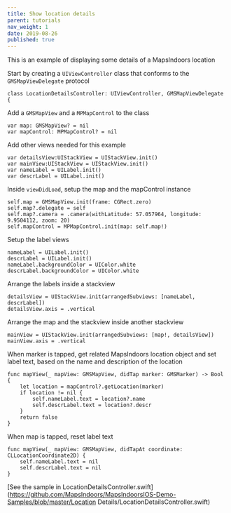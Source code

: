 ```yaml
---
title: Show location details
parent: tutorials
nav_weight: 1
date: 2019-08-26
published: true
---
```


This is an example of displaying some details of a MapsIndoors location

Start by creating a `UIViewController` class that conforms to the `GMSMapViewDelegate` protocol
```
class LocationDetailsController: UIViewController, GMSMapViewDelegate { 
```
Add a `GMSMapView` and a `MPMapControl` to the class
```
var map: GMSMapView? = nil
var mapControl: MPMapControl? = nil
```
Add other views needed for this example
```
var detailsView:UIStackView = UIStackView.init()
var mainView:UIStackView = UIStackView.init()
var nameLabel = UILabel.init()
var descrLabel = UILabel.init()
```
Inside `viewDidLoad`, setup the map and the mapControl instance
```
self.map = GMSMapView.init(frame: CGRect.zero)
self.map?.delegate = self
self.map?.camera = .camera(withLatitude: 57.057964, longitude: 9.9504112, zoom: 20)
self.mapControl = MPMapControl.init(map: self.map!)
```
Setup the label views
```
nameLabel = UILabel.init()
descrLabel = UILabel.init()
nameLabel.backgroundColor = UIColor.white
descrLabel.backgroundColor = UIColor.white
```
Arrange the labels inside a stackview
```
detailsView = UIStackView.init(arrangedSubviews: [nameLabel, descrLabel])
detailsView.axis = .vertical
```
Arrange the map and the stackview inside another stackview
```
mainView = UIStackView.init(arrangedSubviews: [map!, detailsView])
mainView.axis = .vertical
```
When marker is tapped, get related MapsIndoors location object and set label text, based on the name and description of the location
```
func mapView(_ mapView: GMSMapView, didTap marker: GMSMarker) -> Bool {
    let location = mapControl?.getLocation(marker)
    if location != nil {
        self.nameLabel.text = location?.name
        self.descrLabel.text = location?.descr
    }
    return false
}
```
When map is tapped, reset label text
```
func mapView(_ mapView: GMSMapView, didTapAt coordinate: CLLocationCoordinate2D) {
    self.nameLabel.text = nil
    self.descrLabel.text = nil
}
```

[See the sample in LocationDetailsController.swift](https://github.com/MapsIndoors/MapsIndoorsIOS-Demo-Samples/blob/master/Location Details/LocationDetailsController.swift)
